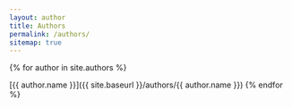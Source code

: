 ```yaml
---
layout: author
title: Authors
permalink: /authors/
sitemap: true
---
```


{% for author in site.authors %}

[{{ author.name }}]({{ site.baseurl }}/authors/{{ author.name }}) {% endfor %}